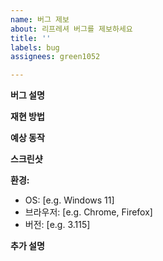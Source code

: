 ```yaml
---
name: 버그 제보
about: 리프레셔 버그를 제보하세요
title: ''
labels: bug
assignees: green1052

---
```


**버그 설명**

**재현 방법**

**예상 동작**

**스크린샷**

**환경:**
 - OS: [e.g. Windows 11]
 - 브라우저: [e.g. Chrome, Firefox]
 - 버전: [e.g. 3.115]

**추가 설명**
